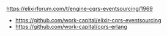 
https://elixirforum.com/t/engine-cqrs-eventsourcing/1969
  - https://github.com/work-capital/elixir-cqrs-eventsourcing
  - https://github.com/work-capital/cqrs-erlang


